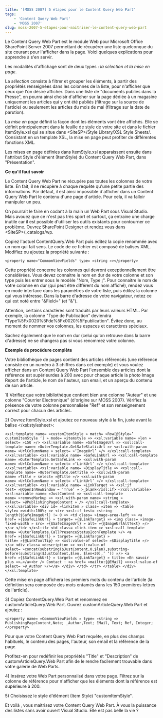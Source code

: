 ```yaml
---
title: '[MOSS 2007] 5 étapes pour le Content Query Web Part'
tags:
    - 'Content Query Web Part'
    - 'MOSS 2007'
slug: moss-2007-5-etapes-pour-maitriser-le-content-query-web-part
---
```


Le Content Query Web Part est le module Web pour Microsoft Office SharePoint
Server 2007 permettant de récupérer une liste quelconque du site courant pour
l'afficher dans la page. Voici quelques explications pour apprendre à s'en
servir.

<!-- more -->

Les modalités d'affichage sont de deux types : _la sélection et la mise en
page_.

La _sélection_ consiste à filtrer et grouper les éléments, à partir des
propriétés renseignées dans les colonnes de la liste, pour n'afficher que ceux
que l'on désire afficher. Dans une liste de "documents publiés dans la Presse",
on pourra ainsi choisir d'afficher sur la page dédiée à un magasine uniquement
les articles qui y ont été publiés (filtrage sur la source de l'article) ou
seulement les articles du mois de mai (filtrage sur la date de parution).

La _mise en page_ définit la façon dont les éléments vont être affichés. Elle se
définit principalement dans la feuille de style de votre site et dans le fichier
ItemStyle.xsl qui se situe dans &lt;SiteSP&gt;/Style Library/XSL Style Sheets/.
Consistant en un template XSL, la mise en page peut profiter de différentes
fonctions XML.

Les mises en page définies dans ItemStyle.xsl apparaissent ensuite dans
l'attribut Style d'élément (ItemStyle) du Content Query Web Part, dans
"Présentation".

**Ce qu'il faut savoir**

Le Content Query Web Part ne récupère pas toutes les colonnes de votre liste. En
fait, il ne récupère à chaque requête qu'une petite partie des informations. Par
défaut, il est ainsi impossible d'afficher dans un Content Query Web Part le
contenu d'une page d'article. Pour cela, il va falloir manipuler un peu.

On pourrait le faire en codant à la main un Web Part sous Visual Studio. Mais
avouez que ce n'est pas très sport et surtout, ça entraine une charge inutile
car il est possible d'utiliser les outils existants pour contourner ce problème.
Ouvrez SharePoint Designer et rendez vous dans &lt;SiteSP&gt;/\_catalogs/wp.

Copiez l'actuel ContentQuery.Web Part puis éditez la copie renommée avec un nom
qui fait sens. Le code de ce fichier est composé de balises XML. Modifiez ou
ajoutez la propriété suivante :

```
<property name="CommonViewFields" type= »string »></property>
```

Cette propriété concerne les colonnes qui devront exceptionnellement être
considérées. Vous devez connaitre le nom en dur de votre colonne et son type
puis les entrer sous le modèle "Nom, Type ;". Pour connaitre le nom de votre
colonne en dur (qui peut être différent du nom affiché), rendez vous en mode
interface dans les paramètres de votre liste, puis éditez la colonne qui vous
intéresse. Dans la barre d'adresse de votre navigateur, notez ce qui est noté
entre "&amp;Field=" (et "&amp;").

Attention, certains caractères sont traduits par leurs valeurs HTML. Par
exemple, la colonne "Type de Publication" deviendra
"Type%5Fx0020%5Fde%5Fx0020%5Fpublication". Évitez donc, au moment de nommer vos
colonnes, les espaces et caractères spéciaux.

Sachez également que le nom en dur (celui qu'on retrouve dans la barre
d'adresse) ne se changera pas si vous renommez votre colonne.

**Exemple de procédure complète**

Votre bibliothèque de pages contient des articles référencés (une référence
consiste en un numéro à 3 chiffres dans cet exemple) et vous voulez afficher
dans un Content Query Web Part l'ensemble des articles dont la référence est
supérieurdes à 200 avec pour chaque article la photo Image Report de l'article,
le nom de l'auteur, son email, et un aperçu du contenu de son article.

1)<span> </span>Vérifiez que votre bibliothèque contient bien une colonne
"Auteur" et une colonne "Courrier Electronique" (d'origine sur MOSS 2007).
Vérifiez la présence de votre colonne personnalisée "Ref" et son renseignement
correct pour chacun des articles.

2)<span> </span>Ouvrez ItemStyle.xsl et ajoutez ce nouveau style à la fin, juste
avant la balise &lt;/xsl:stylesheet&gt;:

```
<xsl:template name= »customItemStyle » match= »Row[@Style=’ customItemStyle ‘] » mode= »itemstyle »> <xsl:variable name= »len » select= »150 »/> <xsl:variable name= »SafeImageUrl »> <xsl:call-template name= »OuterTemplate.GetSafeStaticUrl »> <xsl:with-param name= »UrlColumnName » select= »‘ImageUrl’ »/> </xsl:call-template> </xsl:variable> <xsl:variable name= »SafeLinkUrl »> <xsl:call-template name= »OuterTemplate.GetSafeLink »> <xsl:with-param name= »UrlColumnName » select= »‘LinkUrl’ »/> </xsl:call-template> </xsl:variable> <xsl:variable name= »DisplayTitle »> <xsl:call-template name= »OuterTemplate.GetTitle »> <xsl:with-param name= »Title » select= »@Title »/> <xsl:with-param name= »UrlColumnName » select= »‘LinkUrl’ »/> </xsl:call-template> </xsl:variable> <xsl:variable name= »LinkTarget »> <xsl:if test= »@OpenInNewWindow = ‘True’ » >_blank</xsl:if> </xsl:variable> <xsl:variable name= »JustContent »> <xsl:call-template name= »removeMarkup »> <xsl:with-param name= »string » select= »@PublishingPageContent » /> </xsl:call-template> </xsl:variable> <div id= »linkitem » class= »item »> <table style= »width:100%; »> <tr> <xsl:if test= »string-length($SafeImageUrl) != 0 »> <td class= »image-area-left »> <a href= »{$SafeLinkUrl} » target= »{$LinkTarget} »> <img class= »image-fixed-width » src= »{$SafeImageUrl} » alt= »{@ImageUrlAltText} »/> </a> </td> </xsl:if> <td class= »link-item »> <xsl:call-template name= »OuterTemplate.CallPresenceStatusIconTemplate »/> <a href= »{$SafeLinkUrl} » target= »{$LinkTarget} » title= »{@LinkToolTip} »> <xsl:value-of select= »$DisplayTitle »/> </a> <div class= »description »> <xsl:value-of select= »concat(substring($JustContent,0,$len),substring-before(substring($JustContent,$len, $len+30),’ ‘)) »/> <a href= »{$SafeLinkUrl} » target= »{$LinkTarget} » title= »En savoir plus »>…</a><br /> Contact : <a href= »mailto:{@EMail} »><xsl:value-of select= »@_Author »/></a> </div> </td> </tr> </table> </div> </xsl:template>
```

Cette mise en page affichera les premiers mots du contenu de l'article (la
définition sera composée des mots entamés dans les 150 premières lettres de
l'article).

3)<span> </span>Copiez ContentQuery.Web Part et renommez en
customArticleQuery.Web Part. Ouvrez customArticleQuery.Web Part et ajoutez :

```
<property name= »CommonViewFields » type= »string »> PublishingPageContent,Note; _Author,Text; EMail, Text; Ref, Integer; </property>
```

Pour que votre Content Query Web Part requête, en plus des champs habituels, le
contenu des pages, l'auteur, son email et la référence de la page.

Profitez-en pour redéfinir les propriétés "Title" et "Description" de
customArticleQuery.Web Part afin de le rendre facilement trouvable dans votre
galerie de Web Parts.

4)<span> </span>Insérez votre Web Part personnalisé dans votre page. Filtrez sur
la colonne de référence pour n'afficher que les éléments dont la référence est
supérieure à 200.

5)<span> </span>Choisissez le style d'élément (Item Style) "customItemStyle".

Et voilà , vous maitrisez votre Content Query Web Part. À vous la puissance des
listes sans avoir ouvert Visual Studio. Elle est pas belle la vie ?
